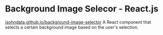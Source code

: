 # Background Image Selecor - React.js

[jsohndata.github.io/background-image-selector](https://jsohndata.github.io/background-image-selector/)
A React component that selects a certain background image based on the user's selection.